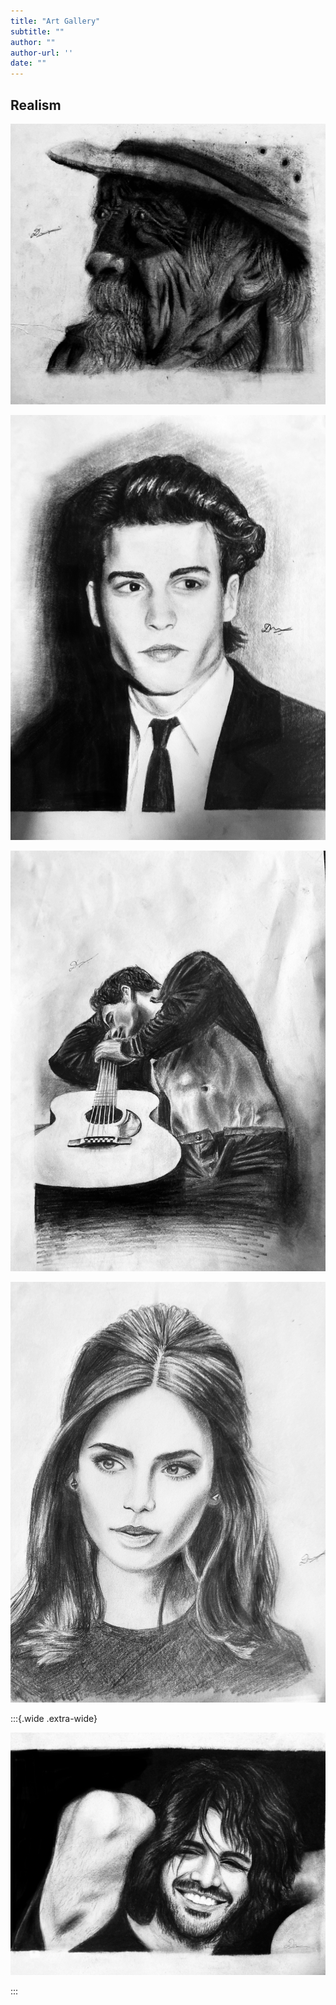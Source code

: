 ```yaml
---
title: "Art Gallery"
subtitle: ""
author: ""
author-url: ''
date: ""
---
```

## Realism

![Glory days](IMG_4300.jpg)

![Young Johnny Depp](IMG_384.jpg)

![](IMG_3100.jpg)

![](IMG_2421.jpg)

:::{.wide .extra-wide}

![Kartik Aryan](IMG_4213.jpg)

:::

## 

